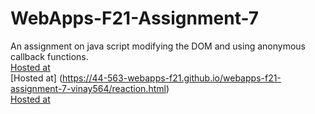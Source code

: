 # WebApps-F21-Assignment-7
An assignment on java script modifying the DOM and using anonymous callback functions.<br>
[Hosted at](https://44-563-webapps-f21.github.io/webapps-f21-assignment-7-vinay564/search.html)<br>
[Hosted at] (https://44-563-webapps-f21.github.io/webapps-f21-assignment-7-vinay564/reaction.html)<br>
[Hosted at](https://44-563-webapps-f21.github.io/webapps-f21-assignment-7-vinay564/stack.html)<br>
